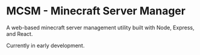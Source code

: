 # MCSM - Minecraft Server Manager

A web-based minecraft server management utility built with Node, Express, and React. 

Currently in early development. 

 